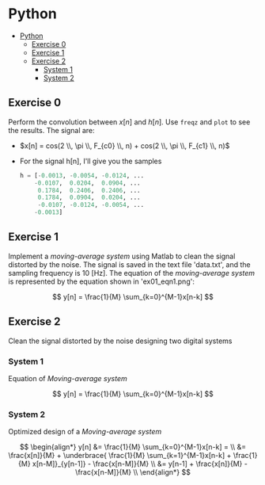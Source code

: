 # Python

- [Python](#python)
  - [Exercise 0](#exercise-0)
  - [Exercise 1](#exercise-1)
  - [Exercise 2](#exercise-2)
    - [System 1](#system-1)
    - [System 2](#system-2)

## Exercise 0

Perform the convolution between $x[n]$ and $h[n]$. Use `freqz` and `plot` to see the results. The signal are:

- $x[n] = cos(2 \\, \pi \\, F_{c0} \\, n) + cos(2 \\, \pi \\, F_{c1} \\, n)$
- For the signal h[n], I'll give you the samples

    ```python
    h = [-0.0013, -0.0054, -0.0124, ...
        -0.0107,  0.0204,  0.0904, ...
         0.1784,  0.2406,  0.2406, ...
         0.1784,  0.0904,  0.0204, ...
         -0.0107, -0.0124, -0.0054, ...
        -0.0013]
    ```

## Exercise 1

Implement a _moving-average system_ using Matlab to clean the signal
distorted by the noise. The signal is saved in the text file 'data.txt',
and the sampling frequency is 10 [Hz].
The equation of the _moving-average system_ is represented by the equation shown in 'ex01_eqn1.png':

$$
y[n] = \frac{1}{M} \sum_{k=0}^{M-1}x[n-k]
$$

## Exercise 2

Clean the signal distorted by the noise designing two digital systems

### System 1

Equation of _Moving-average system_  

$$
y[n] = \frac{1}{M} \sum_{k=0}^{M-1}x[n-k]
$$

### System 2

Optimized design of a _Moving-average system_  

$$
\begin{align*}
y[n] &= \frac{1}{M} \sum_{k=0}^{M-1}x[n-k] = \\
     &= \frac{x[n]}{M} +
        \underbrace{ \frac{1}{M} \sum_{k=1}^{M-1}x[n-k] + \frac{1}{M} x[n-M]}_{y[n-1]} -
        \frac{x[n-M]}{M} \\
&= y[n-1] + \frac{x[n]}{M} - \frac{x[n-M]}{M} \\
\end{align*}
$$
